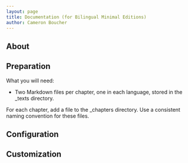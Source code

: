 ```yaml
---
layout: page
title: Documentation (for Bilingual Minimal Editions)
author: Cameron Boucher
---
```


## About



## Preparation

What you will need:
- Two Markdown files per chapter, one in each language, stored in the _texts directory.

For each chapter, add a file to the _chapters directory. Use a consistent naming convention for these files.

## Configuration


## Customization